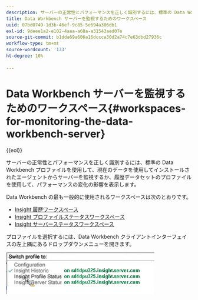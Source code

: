 ```yaml
---
description: サーバーの正常性とパフォーマンスを正しく識別するには、標準の Data Workbench プロファイルを使用して、現在のデータを使用してインストールされたエージェントからサーバーを監視するか、履歴データセットのプロファイルを使用して、パフォーマンスの変化の影響を表示します。
title: Data Workbench サーバーを監視するためのワークスペース
uuid: 07bd0749-1d3b-46ef-9c85-5e694a306db1
exl-id: 9deee1a2-e102-4aaa-a68a-a31543aed07e
source-git-commit: b1dda69a606a16dccca30d2a74c7e63dbd27936c
workflow-type: tm+mt
source-wordcount: '133'
ht-degree: 10%

---
```


# Data Workbench サーバーを監視するためのワークスペース{#workspaces-for-monitoring-the-data-workbench-server}

{{eol}}

サーバーの正常性とパフォーマンスを正しく識別するには、標準の Data Workbench プロファイルを使用して、現在のデータを使用してインストールされたエージェントからサーバーを監視するか、履歴データセットのプロファイルを使用して、パフォーマンスの変化の影響を表示します。

Data Workbench の最も一般的に使用されるワークスペースは次のとおりです。

* [Insight 履歴ワークスペース](../../../home/monitoring-installation/monitoring-profiles/monitoring-historical-using.md#concept-4a4661f3728540e699b92dac80c44015)
* [Insight プロファイルステータスワークスペース](../../../home/monitoring-installation/monitoring-profiles/monitoring-profile-using.md#concept-b4f472ece1094abc9192d89fdce5e104)
* [Insight サーバーステータスワークスペース](../../../home/monitoring-installation/monitoring-profiles/monitoring-server-using.md#concept-b4f472ece1094abc9192d89fdce5e104)

プロファイルを選択するには、Data Workbench クライアントインターフェイスの左上隅にあるドロップダウンメニューを開きます。

![](assets/profile_switch.png)
